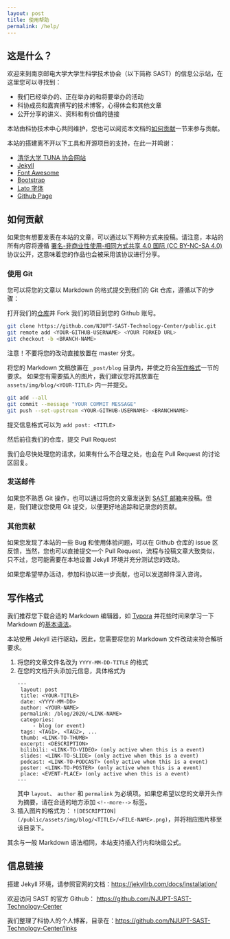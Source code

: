 ```yaml
---
layout: post
title: 使用帮助
permalink: /help/
---
```


## 这是什么？
欢迎来到南京邮电大学大学生科学技术协会（以下简称 SAST）的信息公示站，在这里您可以寻找到：
* 我们已经举办的、正在举办的和将要举办的活动
* 科协成员和嘉宾撰写的技术博客，心得体会和其他文章
* 公开分享的讲义、资料和有价值的链接

本站由科协技术中心共同维护，您也可以阅览本文档的[如何贡献](#如何贡献)一节来参与贡献。

本站的搭建离不开以下工具和开源项目的支持，在此一并鸣谢：
* [清华大学 TUNA 协会网站](https://github.com/tuna/tuna.moe)
* [Jekyll](https://jekyllrb.com/)
* [Font Awesome](https://fontawesome.com/)
* [Bootstrap](https://getbootstrap.com/)
* [Lato 字体](https://fonts.google.com/specimen/Lato)
* [Github Page](https://pages.github.com/)

## 如何贡献
如果您有想要发表在本站的文章，可以通过以下两种方式来投稿。请注意，本站的所有内容将遵循 [署名-非商业性使用-相同方式共享 4.0 国际 (CC BY-NC-SA 4.0)](https://creativecommons.org/licenses/by-nc-sa/4.0/deed.zh) 协议公开，这意味着您的作品也会被采用该协议进行分享。

### 使用 Git
您可以将您的文章以 Markdown 的格式提交到我们的 Git 仓库，遵循以下的步骤：

打开我们的[仓库](https://github.com/NJUPT-SAST-Technology-Center/public.git)并 Fork 我们的项目到您的 Github 账号。

```bash
git clone https://github.com/NJUPT-SAST-Technology-Center/public.git
git remote add <YOUR-GITHUB-USERNAME> <YOUR FORKED URL>
git checkout -b <BRANCH-NAME>
```
注意！不要将您的改动直接放置在 master 分支。

将您的 Markdown 文稿放置在 `_post/blog` 目录内，并使之符合[写作格式](#写作格式)一节的要求。
如果您有需要插入的图片，我们建议您将其放置在 `assets/img/blog/<YOUR-TITLE>` 内一并提交。

```bash
git add --all
git commit --message "YOUR COMMIT MESSAGE"
git push --set-upstream <YOUR-GITHUB-USERNAME> <BRANCHNAME>
```
提交信息格式可以为 `add post: <TITLE>`

然后前往我们的仓库，提交 Pull Request

我们会尽快处理您的请求，如果有什么不合理之处，也会在 Pull Request 的讨论区回复。

### 发送邮件
如果您不熟悉 Git 操作，也可以通过将您的文章发送到 [SAST 邮箱](mailto:sast@njupt.edu.cn)来投稿。但是，我们建议您使用 Git 提交，以便更好地追踪和记录您的贡献。

### 其他贡献
如果您发现了本站的一些 Bug 和使用体验问题，可以在 Github 仓库的 issue 区反馈，当然，您也可以直接提交一个 Pull Request，流程与投稿文章大致类似，只不过，您可能需要在本地设置 Jekyll 环境并充分测试您的改动。

如果您希望举办活动，参加科协以进一步贡献，也可以发送邮件深入咨询。

## 写作格式
我们推荐您下载合适的 Markdown 编辑器，如 [Typora](https://typora.io/) 并花些时间来学习一下 Markdown 的[基本语法](https://www.runoob.com/markdown/md-tutorial.html)。

本站使用 Jekyll 进行驱动，因此，您需要将您的 Markdown 文件改动来符合解析要求。

1. 将您的文章文件名改为 `YYYY-MM-DD-TITLE` 的格式
2. 在您的文档开头添加元信息，具体格式为
   ```
   ---
    layout: post
    title: <YOUR-TITLE>
    date: <YYYY-MM-DD>
    author: <YOUR-NAME>
    permalink: /blog/2020/<LINK-NAME>
    categories:
        - blog (or event)
    tags: <TAG1>, <TAG2>, ...
    thumb: <LINK-TO-THUMB>
    excerpt: <DESCRIPTION>
    bilibili: <LINK-TO-VIDEO> (only active when this is a event)
    slides: <LINK-TO-SLIDE> (only active when this is a event)
    podcast: <LINK-TO-PODCAST> (only active when this is a event)
    poster: <LINK-TO-POSTER> (only active when this is a event)
    place: <EVENT-PLACE> (only active when this is a event)
   ---
   ```
    其中 `layout`、 `author` 和 `permalink` 为必填项。如果您希望以您的文章开头作为摘要，请在合适的地方添加 `<!--more-->` 标签。
3. 插入图片的格式为： `![DESCRIPTION](/public/assets/img/blog/<TITLE>/<FILE-NAME>.png)`，并将相应图片移至该目录下。

其余与一般 Markdown 语法相同，本站支持插入行内和块级公式。

## 信息链接
搭建 Jekyll 环境，请参照官网的文档：https://jekyllrb.com/docs/installation/

欢迎访问 SAST 的官方 Github： https://github.com/NJUPT-SAST-Technology-Center

我们整理了科协人的个人博客，目录在：https://github.com/NJUPT-SAST-Technology-Center/links